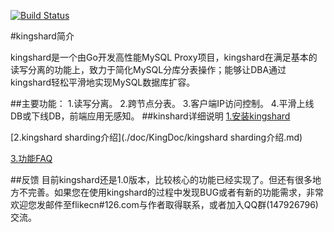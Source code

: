 [![Build Status](https://travis-ci.org/flike/kingshard.svg?branch=master)](https://travis-ci.org/flike/kingshard)

#kingshard简介

kingshard是一个由Go开发高性能MySQL Proxy项目，kingshard在满足基本的读写分离的功能上，致力于简化MySQL分库分表操作；能够让DBA通过kingshard轻松平滑地实现MySQL数据库扩容。

##主要功能：	
	1.读写分离。
	2.跨节点分表。
	3.客户端IP访问控制。
	4.平滑上线DB或下线DB，前端应用无感知。
##kinshard详细说明
[1.安装kingshard](./doc/KingDoc/kingshard安装文档.md)

[2.kingshard sharding介绍](./doc/KingDoc/kingshard sharding介绍.md)

[3.功能FAQ](./doc/KingDoc/功能FAQ.md)

##反馈
目前kingshard还是1.0版本，比较核心的功能已经实现了。但还有很多地方不完善。如果您在使用kingshard的过程中发现BUG或者有新的功能需求，非常欢迎您发邮件至flikecn#126.com与作者取得联系，或者加入QQ群(147926796)交流。
